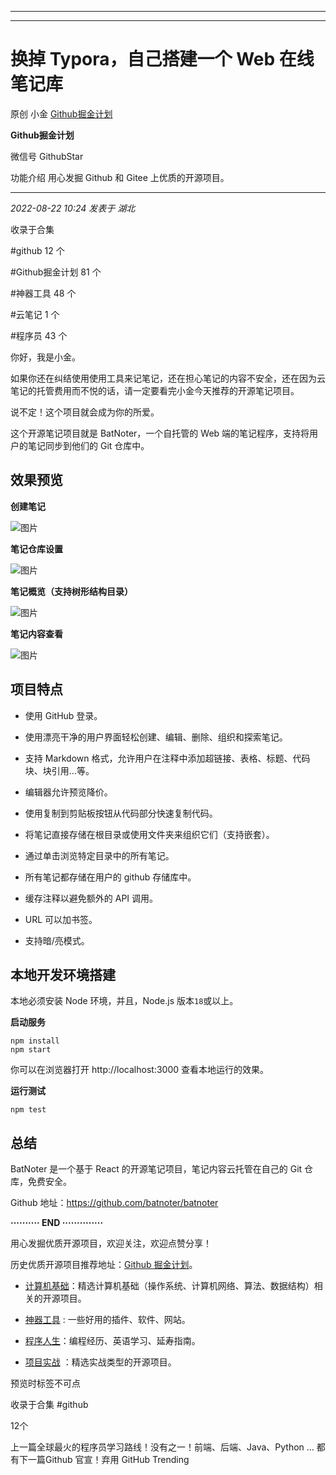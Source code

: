 ----------------------------------------
----------------------------------------
#  换掉 Typora，自己搭建一个 Web 在线笔记库

原创 小金  [ Github掘金计划 ](javascript:void\(0\);)

**Github掘金计划** ![]()

微信号 GithubStar

功能介绍 用心发掘 Github 和 Gitee 上优质的开源项目。

____

_2022-08-22 10:24_ _发表于 湖北_

收录于合集

#github 12 个

#Github掘金计划 81 个

#神器工具 48 个

#云笔记 1 个

#程序员 43 个

你好，我是小金。

如果你还在纠结使用使用工具来记笔记，还在担心笔记的内容不安全，还在因为云笔记的托管费用而不悦的话，请一定要看完小金今天推荐的开源笔记项目。

说不定！这个项目就会成为你的所爱。

这个开源笔记项目就是 BatNoter，一个自托管的 Web 端的笔记程序，支持将用户的笔记同步到他们的 Git 仓库中。

## 效果预览

 **创建笔记**

![图片](https://mmbiz.qpic.cn/mmbiz_png/BcyAypujBVZg5jaguSzrZ9hDcBxbrBNUfhlMlAHXYwhR5IdB7eBnDFe8oI3yiamRHutnFFiaSfBTDWQ8yjLhjNrw/640?wx_fmt=png&wxfrom=5&wx_lazy=1&wx_co=1)

 **笔记仓库设置**

![图片](https://mmbiz.qpic.cn/mmbiz_png/BcyAypujBVZg5jaguSzrZ9hDcBxbrBNUR4icX23r1LQduAhsC0GoLP2Jt583B6M9eIJJA3L1Opnkge0sMcOBmng/640?wx_fmt=png)

 **笔记概览（支持树形结构目录）**

![图片](https://mmbiz.qpic.cn/mmbiz_png/BcyAypujBVZg5jaguSzrZ9hDcBxbrBNUvn0kNfwAPDq5gfp3eYyZufmfs5f5Y1iaBJl79roEPZeXib3fXeJTvzcg/640?wx_fmt=png)

 **笔记内容查看**

![图片](https://mmbiz.qpic.cn/mmbiz_png/BcyAypujBVZg5jaguSzrZ9hDcBxbrBNU3fC8cHl5tGfFfzFqYIb2XhDPfiaEf9H3JaiaAHhu5c4QtqAthb4kZKNA/640?wx_fmt=png)

## 项目特点

  * 使用 GitHub 登录。

  * 使用漂亮干净的用户界面轻松创建、编辑、删除、组织和探索笔记。

  * 支持 Markdown 格式，允许用户在注释中添加超链接、表格、标题、代码块、块引用...等。

  * 编辑器允许预览降价。

  * 使用复制到剪贴板按钮从代码部分快速复制代码。

  * 将笔记直接存储在根目录或使用文件夹来组织它们（支持嵌套）。

  * 通过单击浏览特定目录中的所有笔记。

  * 所有笔记都存储在用户的 github 存储库中。

  * 缓存注释以避免额外的 API 调用。

  * URL 可以加书签。

  * 支持暗/亮模式。

## 本地开发环境搭建

本地必须安装 Node 环境，并且，Node.js 版本`18`或以上。

 **启动服务**

    
    
    npm install  
    npm start  
    

你可以在浏览器打开 http://localhost:3000 查看本地运行的效果。

 **运行测试**

    
    
    npm test  
    

## 总结

BatNoter 是一个基于 React 的开源笔记项目，笔记内容云托管在自己的 Git 仓库，免费安全。

Github 地址：https://github.com/batnoter/batnoter

 **·········· END ··············**

用心发掘优质开源项目，欢迎关注，欢迎点赞分享！

历史优质开源项目推荐地址：[Github
掘金计划](https://mp.weixin.qq.com/mp/appmsgalbum?__biz=MzIwNDgzMzI3Mg==&action=getalbum&album_id=1571213952619954180#wechat_redirect)。

  * [计算机基础](https://mp.weixin.qq.com/mp/appmsgalbum?action=getalbum&album_id=1635325633234780161&__biz=MzIwNDgzMzI3Mg==#wechat_redirect)：精选计算机基础（操作系统、计算机网络、算法、数据结构）相关的开源项目。

  * [神器工具](https://mp.weixin.qq.com/mp/appmsgalbum?__biz=MzIwNDgzMzI3Mg==&action=getalbum&album_id=1692140336665378820#wechat_redirect) : 一些好用的插件、软件、网站。

  * [程序人生](https://mp.weixin.qq.com/mp/appmsgalbum?__biz=MzIwNDgzMzI3Mg==&action=getalbum&album_id=2084343476975878144#wechat_redirect)：编程经历、英语学习、延寿指南。

  * [项目实战](https://mp.weixin.qq.com/mp/appmsgalbum?action=getalbum&album_id=1632590550748938241&__biz=MzIwNDgzMzI3Mg==#wechat_redirect) ：精选实战类型的开源项目。

  

  

预览时标签不可点

收录于合集 #github

12个

上一篇全球最火的程序员学习路线！没有之一！前端、后端、Java、Python ... 都有下一篇Github 官宣！弃用 GitHub Trending

